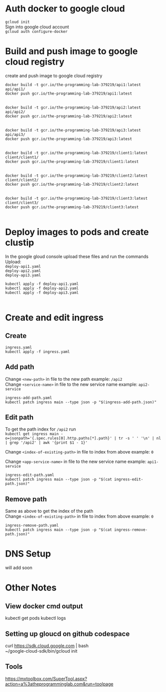 
# Auth docker to google cloud
`gcloud init`<br>
Sign into google cloud account<br>
`gcloud auth configure-docker`

# Build and push image to google cloud registry
create and push image to google cloud registry<br>

`docker build -t gcr.io/the-programming-lab-379219/api1:latest api/api1/`<br>
`docker push gcr.io/the-programming-lab-379219/api1:latest`<br>
<br>

`docker build -t gcr.io/the-programming-lab-379219/api2:latest api/api2/`<br>
`docker push gcr.io/the-programming-lab-379219/api2:latest`<br>
<br>

`docker build -t gcr.io/the-programming-lab-379219/api3:latest api/api3/`<br>
`docker push gcr.io/the-programming-lab-379219/api3:latest`<br>
<br>

`docker build -t gcr.io/the-programming-lab-379219/client1:latest client/client1/`<br>
`docker push gcr.io/the-programming-lab-379219/client1:latest`<br>
<br>

`docker build -t gcr.io/the-programming-lab-379219/client2:latest client/client2/`<br>
`docker push gcr.io/the-programming-lab-379219/client2:latest`<br>
<br>

`docker build -t gcr.io/the-programming-lab-379219/client3:latest client/client3/`<br>
`docker push gcr.io/the-programming-lab-379219/client3:latest`<br>
<br>

# Deploy images to pods and create clustip
In the google gloud console upload these files and run the commands<br>
Upload:<br>
`deploy-api1.yaml`<br>
`deploy-api2.yaml`<br>
`deploy-api3.yaml`<br>


`kubectl apply -f deploy-api1.yaml`<br>
`kubectl apply -f deploy-api2.yaml`<br>
`kubectl apply -f deploy-api3.yaml`<br>
<br>



# Create and edit ingress


## Create
`ingress.yaml`<br>
`kubectl apply -f ingress.yaml`<br>

## Add path
Change `<new-path>` in file to the new path example: `/api2`<br>
Change `<service-name>` in file to the new service name example: `api2-service`<br>

`ingress-add-path.yaml`<br>
`kubectl patch ingress main --type json -p "$(ingress-add-path.json)"`<br>

## Edit path
To get the path index for `/api2` run<br>
`kubectl get ingress main -o=jsonpath='{.spec.rules[0].http.paths[*].path}' | tr -s ' ' '\n' | nl | grep '/api2' | awk '{print $1 - 1}'`<br>

Change `<index-of-existing-path>` in file to index from above example: `0`<br>

Change `<app-service-name>` in file to the new service name example: `api1-service`<br>

`ingress-edit-path.yaml`<br>
`kubectl patch ingress main --type json -p "$(cat ingress-edit-path.json)"`<br>

## Remove path
Same as above to get the index of the path<br>
Change `<index-of-existing-path>` in file to index from above example: `0`<br>

`ingress-remove-path.yaml`<br>
`kubectl patch ingress main --type json -p "$(cat ingress-remove-path.json)"`<br>



# DNS Setup
will add soon

# Other Notes
## View docker cmd output
kubectl get pods
kubectl logs <pod>


## Setting up gloucd on github codespace
curl https://sdk.cloud.google.com | bash <br>
~/google-cloud-sdk/bin/gcloud init


## Tools
https://mxtoolbox.com/SuperTool.aspx?action=a%3atheprogramminglab.com&run=toolpage



